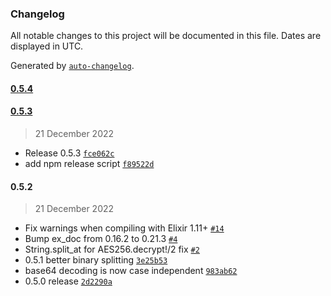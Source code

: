 ### Changelog

All notable changes to this project will be documented in this file. Dates are displayed in UTC.

Generated by [`auto-changelog`](https://github.com/CookPete/auto-changelog).

#### [0.5.4](https://github.com/izelnakri/aes256/compare/0.5.3...0.5.4)

#### [0.5.3](https://github.com/izelnakri/aes256/compare/0.5.2...0.5.3)

> 21 December 2022

- Release 0.5.3 [`fce062c`](https://github.com/izelnakri/aes256/commit/fce062c102d90b7f1193b0407d19c224ee738ad3)
- add npm release script [`f89522d`](https://github.com/izelnakri/aes256/commit/f89522ddad7027856bc53fe7a9090a582c8e5880)

#### 0.5.2

> 21 December 2022

- Fix warnings when compiling with Elixir 1.11+ [`#14`](https://github.com/izelnakri/aes256/pull/14)
- Bump ex_doc from 0.16.2 to 0.21.3 [`#4`](https://github.com/izelnakri/aes256/pull/4)
- String.split_at for AES256.decrypt!/2 fix [`#2`](https://github.com/izelnakri/aes256/pull/2)
- 0.5.1 better binary splitting [`3e25b53`](https://github.com/izelnakri/aes256/commit/3e25b538cb544d1c5f975b29b68245acee752ae2)
- base64 decoding is now case independent [`983ab62`](https://github.com/izelnakri/aes256/commit/983ab62798dcac1183ee78f433d51f7703da1e1d)
- 0.5.0 release [`2d2290a`](https://github.com/izelnakri/aes256/commit/2d2290a6be4246870faa04495c259f144660d9ff)
